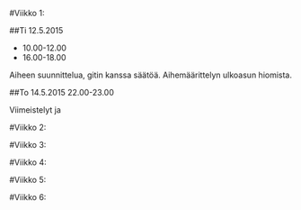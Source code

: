 #Viikko 1:

##Ti 12.5.2015	
- 10.00-12.00
- 16.00-18.00

Aiheen suunnittelua, gitin kanssa säätöä.
Aihemäärittelyn ulkoasun hiomista.

##To 14.5.2015
22.00-23.00

Viimeistelyt ja 


#Viikko 2:


#Viikko 3:


#Viikko 4:


#Viikko 5:


#Viikko 6:
